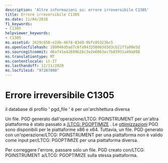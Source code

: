 ```yaml
---
description: 'Altre informazioni su: errore irreversibile C1305'
title: Errore irreversibile C1305
ms.date: 11/04/2016
f1_keywords:
- C1305
helpviewer_keywords:
- C1305
ms.assetid: 1629c850-e2db-4678-83d8-9bfc85323bc5
ms.openlocfilehash: 100046d5ad7c6fa943358063d3d3cb21ffa00e5d
ms.sourcegitcommit: d6af41e42699628c3e2e6063ec7b03931a49a098
ms.translationtype: MT
ms.contentlocale: it-IT
ms.lasthandoff: 12/11/2020
ms.locfileid: "97267898"
---
```

# <a name="fatal-error-c1305"></a>Errore irreversibile C1305

il database di profilo ' pgd_file ' è per un'architettura diversa

Un file. PGD generato dall'operazione/LTCG: PGINSTRUMENT per un'altra piattaforma è stato passato a [/LTCG: PGOPTIMIZE](../../build/reference/ltcg-link-time-code-generation.md) . Le [ottimizzazioni](../../build/profile-guided-optimizations.md) PGO sono disponibili per le piattaforme x86 e x64. Tuttavia, un file. PGD generato con un'operazione/LTCG: PGINSTRUMENT per una piattaforma non è valido come input per/LTCG: PGOPTIMIZE per una piattaforma diversa.

Per correggere l'errore, passare solo un file. PGD creato con/LTCG: PGINSTRUMENT a/LTCG: PGOPTIMIZE sulla stessa piattaforma.
